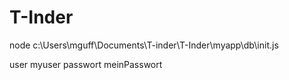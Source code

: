 # T-Inder

node c:\Users\mguff\Documents\T-inder\T-Inder\myapp\db\init.js

user myuser passwort meinPasswort